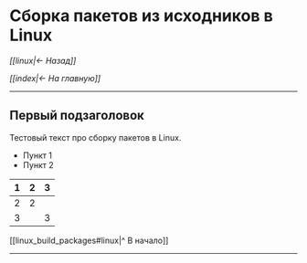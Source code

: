 # Сборка пакетов из исходников в Linux

*[[linux|<- Назад]]*

*[[index|<- На главную]]*
***
## Первый подзаголовок

Тестовый текст про сборку пакетов в Linux.

- Пункт 1
- Пункт 2


|  1  |  2  |  3  |
| :-: | :-: | :-: |
|  2  |  2  |     |
|  3  |     |  3  |


[[linux_build_packages#linux|^ В начало]]
***